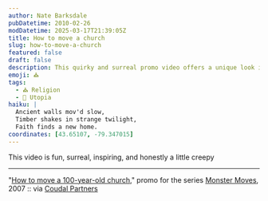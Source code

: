 ```yaml
---
author: Nate Barksdale
pubDatetime: 2010-02-26
modDatetime: 2025-03-17T21:39:05Z
title: How to move a church
slug: how-to-move-a-church
featured: false
draft: false
description: This quirky and surreal promo video offers a unique look into the challenges of relocating an old church.
emoji: ⛪
tags:
  - ⛪ Religion
  - 🌆 Utopia
haiku: |
  Ancient walls mov'd slow,  
  Timber shakes in strange twilight,  
  Faith finds a new home.
coordinates: [43.65107, -79.347015]
---
```


This video is fun, surreal, inspiring, and honestly a little creepy

---

"[How to move a 100-year-old church](http://www.youtube.com/watch?v=tfXm2eJxXII&)," promo for the series [Monster Moves](https://www.google.com/search?q=%22Monster%20Moves%22%20discoverychannel.ca), 2007 :: via [Coudal Partners](https://www.google.com/search?q=%22Coudal%20Partners%22%20feedproxy.google.com)
